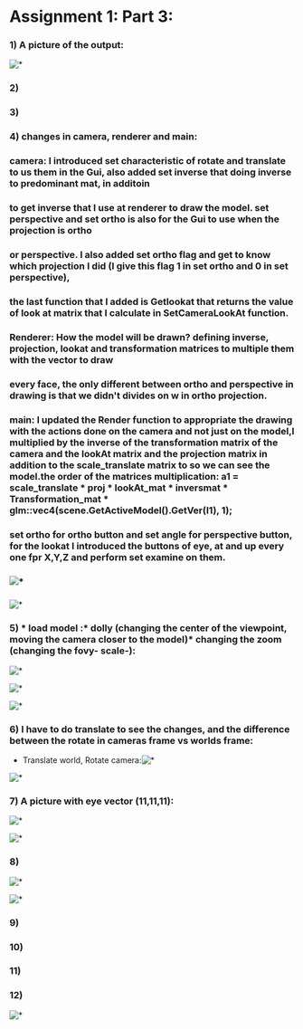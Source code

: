 ﻿# Assignment 1: Part 3:
### 1) A picture of the output:

![*](https://github.com/HaifaGraphicsCourses/computer-graphics-2022-nabeeh-rami/blob/master/screenshots/A_3/4_w_l.png)

### 2) 

### 3)

### 4) changes in camera, renderer and main: 
### camera: I introduced set characteristic of rotate and translate to us them in the Gui, also  added set inverse that doing inverse to predominant mat, in additoin
### to get inverse that I use at renderer to draw the model. set perspective and set ortho is also for the Gui to use when the projection is ortho 
### or perspective. I also added set ortho flag and get to know which projection I did (I give this flag 1 in set ortho and 0 in set perspective), 
### the last function that I added is Getlookat that returns the value of look at matrix that I calculate in SetCameraLookAt function.
### Renderer: How the model will be drawn? defining inverse, projection, lookat and transformation matrices to multiple them with the vector to draw 
### every face, the only different between ortho and perspective in drawing is that we didn't divides on w in ortho projection.
### main: I updated the Render function to appropriate the drawing with the actions done on the camera and not just on the model,I multiplied by the inverse of the transformation matrix of the camera and the lookAt matrix and the projection matrix in addition to the scale_translate matrix to so we can see the model.the order of the matrices multiplication: a1 = scale_translate * proj * lookAt_mat * inversmat * Transformation_mat * glm::vec4(scene.GetActiveModel().GetVer(I1), 1);
### set ortho for ortho button and set angle for perspective button, for the lookat I introduced the buttons of eye, at and up every one fpr X,Y,Z and perform set examine on them.
### ![*](https://github.com/HaifaGraphicsCourses/computer-graphics-2022-nabeeh-rami/blob/master/screenshots/A_3/4_l_w.png)
### 
![*](https://github.com/HaifaGraphicsCourses/computer-graphics-2022-nabeeh-rami/blob/master/screenshots/A_3/4_w_l.png)

### 5) * load model :* dolly (changing the center of the viewpoint, moving the camera closer to the model)* changing the zoom (changing the fovy- scale-):
![*](https://github.com/HaifaGraphicsCourses/computer-graphics-2022-nabeeh-rami/blob/master/screenshots/A_3/5_1.png)

![*](https://github.com/HaifaGraphicsCourses/computer-graphics-2022-nabeeh-rami/blob/master/screenshots/A_3/5_2.png)

![*](https://github.com/HaifaGraphicsCourses/computer-graphics-2022-nabeeh-rami/blob/master/screenshots/A_3/5_3.png)

### 6)   I have to do translate to see the changes, and the difference between the rotate in cameras frame vs worlds frame: 
   * Translate world, Rotate camera:![*](https://github.com/HaifaGraphicsCourses/computer-graphics-2022-nabeeh-rami/blob/master/screenshots/A_3/6_orth.png)

![*](https://github.com/HaifaGraphicsCourses/computer-graphics-2022-nabeeh-rami/blob/master/screenshots/A_3/6_pers.png)

### 7) A picture with eye vector (11,11,11):

![*](https://github.com/HaifaGraphicsCourses/computer-graphics-2022-nabeeh-rami/blob/master/screenshots/A_3/7_1.png)

![*](https://github.com/HaifaGraphicsCourses/computer-graphics-2022-nabeeh-rami/blob/master/screenshots/A_3/7_2_zoom%2Btrans.png)

### 8) 

![*](https://github.com/HaifaGraphicsCourses/computer-graphics-2022-nabeeh-rami/blob/master/screenshots/A_3/8_l.png)

![*](https://github.com/HaifaGraphicsCourses/computer-graphics-2022-nabeeh-rami/blob/master/screenshots/A_3/8_w.png)

### 9)
 
### 10)
 
### 11)
 
### 12) 

![*](https://github.com/HaifaGraphicsCourses/computer-graphics-2022-nabeeh-rami/blob/master/screenshots/A_3/12_gui.png)


